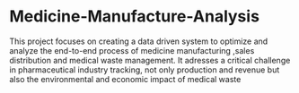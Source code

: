 # Medicine-Manufacture-Analysis
This project focuses on creating a data driven system to optimize and analyze the end-to-end process of medicine manufacturing ,sales distribution and medical waste management. It adresses a critical challenge in pharmaceutical industry tracking, not only production and revenue but also the environmental and economic impact of medical waste 
